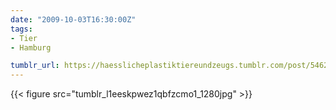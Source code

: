 ```yaml
---
date: "2009-10-03T16:30:00Z"
tags:
- Tier
- Hamburg

tumblr_url: https://haesslicheplastiktiereundzeugs.tumblr.com/post/546293399
---
```

{{< figure src="tumblr_l1eeskpwez1qbfzcmo1_1280jpg" >}} 
